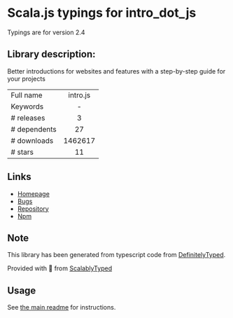 
# Scala.js typings for intro_dot_js

Typings are for version 2.4

## Library description:
Better introductions for websites and features with a step-by-step guide for your projects

|                    |                 |
| ------------------ | :-------------: |
| Full name          | intro.js |
| Keywords           | - |
| # releases         | 3 |
| # dependents       | 27 |
| # downloads        | 1462617 |
| # stars            | 11 |

## Links
- [Homepage](http://introjs.com)
- [Bugs](https://github.com/usablica/intro.js/issues)
- [Repository](https://github.com/usablica/intro.js)
- [Npm](https://www.npmjs.com/package/intro.js)
    


## Note
This library has been generated from typescript code from [DefinitelyTyped](https://definitelytyped.org).

Provided with :purple_heart: from [ScalablyTyped](https://github.com/oyvindberg/ScalablyTyped)

## Usage
See [the main readme](../../readme.md) for instructions.


